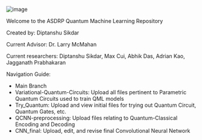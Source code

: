 ![image](https://user-images.githubusercontent.com/69136009/126109779-cfbba8d6-6b9b-46aa-90c1-5b56aa528ab5.png)

Welcome to the ASDRP Quantum Machine Learning Repository 

Created by: Diptanshu Sikdar

Current Advisor: Dr. Larry McMahan

Current researchers: Diptanshu Sikdar, Max Cui, Abhik Das, Adrian Kao, Jagganath Prabhakaran

Navigation Guide: 
 - Main Branch
 - Variational-Quantum-Circuits: Upload all files pertinent to Parametric Quantum Circuits used to train QML models
 - Try_Quantum: Upload and view initial files for trying out Quantum Circuit, Quantum Gates, etc. 
 - QCNN-preprocessing: Upload files relating to Quantum-Classical Encoding and Decoding
 - CNN_final: Upload, edit, and revise final Convolutional Neural Network
